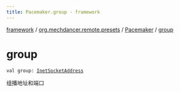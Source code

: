 ```yaml
---
title: Pacemaker.group - framework
---
```


[framework](../../index.html) / [org.mechdancer.remote.presets](../index.html) / [Pacemaker](index.html) / [group](./group.html)

# group

`val group: `[`InetSocketAddress`](https://docs.oracle.com/javase/6/docs/api/java/net/InetSocketAddress.html)

组播地址和端口

